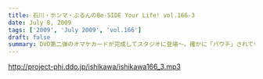 ```yaml
---
title: 石川・ホンマ・ぶるんのBe-SIDE Your Life! vol.166-3
date: July 8, 2009
tags: ['2009', 'July 2009', 'vol.166']
draft: false
summary: DVD第二弾のオマケカードが完成してスタジオに登場～。確かに「パウチ」されていると本物っぽいんだなぁ～これが！何が出るかは・・・これもキミ次第！NAMAE
---
```


http://project-phi.ddo.jp/ishikawa/ishikawa166_3.mp3